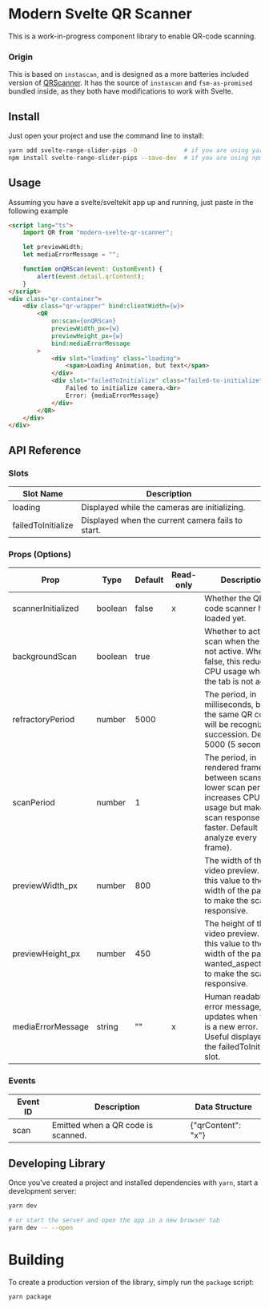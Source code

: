 # Modern Svelte QR Scanner
This is a work-in-progress component library to enable QR-code scanning.

### Origin

This is based on `instascan`, and is designed as a more batteries included version of [QRScanner](https://github.com/Pedroglp/svelte-qr-scanner). It has the source of `instascan` and `fsm-as-promised` bundled inside, as they both have modifications to work with Svelte.


## Install
Just open your project and use the command line to install:

```bash
yarn add svelte-range-slider-pips -D             # if you are using yarn
npm install svelte-range-slider-pips --save-dev  # if you are using npm
```

## Usage

Assuming you have a svelte/sveltekit app up and running, just paste in the following example

```html
<script lang="ts">
    import QR from "modern-svelte-qr-scanner";

    let previewWidth;
    let mediaErrorMessage = "";

    function onQRScan(event: CustomEvent) {
        alert(event.detail.qrContent);
    }
</script>
<div class="qr-container">
    <div class="qr-wrapper" bind:clientWidth={w}>
        <QR
            on:scan={onQRScan}
            previewWidth_px={w}
            previewHeight_px={w}
            bind:mediaErrorMessage
        >
            <div slot="loading" class="loading">
                <span>Loading Animation, but text</span>
            </div>
            <div slot="failedToInitialize" class="failed-to-initialize">
                Failed to initialize camera.<br>
                Error: {mediaErrorMessage}
            </div>
        </QR>
    </div>
</div>
```

## API Reference

### Slots

| Slot Name          | Description                                       |
|--------------------|---------------------------------------------------|
| loading            | Displayed while the cameras are initializing.     |
| failedToInitialize | Displayed when the current camera fails to start. |


### Props (Options)

| Prop               | Type    | Default | Read-only | Description                                                                                                                                                  |
|--------------------|---------|---------|-----------|--------------------------------------------------------------------------------------------------------------------------------------------------------------|
| scannerInitialized | boolean | false   | x         | Whether the QR code scanner has loaded yet.                                                                                                                  |
| backgroundScan     | boolean | true    |           | Whether to actively scan when the tab is not active. When false, this reduces CPU usage when the tab is not active.                                          |
| refractoryPeriod   | number  | 5000    |           | The period, in milliseconds, before the same QR code will be recognized in succession. Default 5000 (5 seconds).                                             |
| scanPeriod         | number  | 1       |           | The period, in rendered frames, between scans. A lower scan period increases CPU usage but makes scan response faster. Default 1 (i.e. analyze every frame). |
| previewWidth_px    | number  | 800     |           | The width of the video preview. Bind this value to the width of the parent to make the scanner responsive.                                                   |
| previewHeight_px   | number  | 450     |           | The height of the video preview. Bind this value to the width of the parent / wanted_aspect_ratio to make the scanner responsive.                            |
| mediaErrorMessage  | string  | ""      | x         | Human readable error message, updates when there is a new error. Useful displayed in the failedToInitialize slot.                                           |

### Events

| Event ID | Description                        | Data Structure     |
|----------|------------------------------------|--------------------|
| scan     | Emitted when a QR code is scanned. | {"qrContent": "x"} |

## Developing Library

Once you've created a project and installed dependencies with `yarn`, start a development server:

```bash
yarn dev

# or start the server and open the app in a new browser tab
yarn dev -- --open
```

# Building

To create a production version of the library, simply run the `package` script:

```bash
yarn package
```